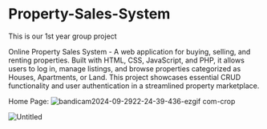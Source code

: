# Property-Sales-System
This is our 1st year group project

Online Property Sales System - A web application for buying, selling, and renting properties. Built with HTML, CSS, JavaScript, and PHP, it allows users to log in, manage listings, and browse properties categorized as Houses, Apartments, or Land. This project showcases essential CRUD functionality and user authentication in a streamlined property marketplace.

Home Page:
![bandicam2024-09-2922-24-39-436-ezgif com-crop](https://github.com/user-attachments/assets/3c1a817b-072d-42dd-8f0b-014bf0584166)

![Untitled](https://github.com/user-attachments/assets/f2675b7a-b1d5-43d5-ba5e-658a7be38f5c)

